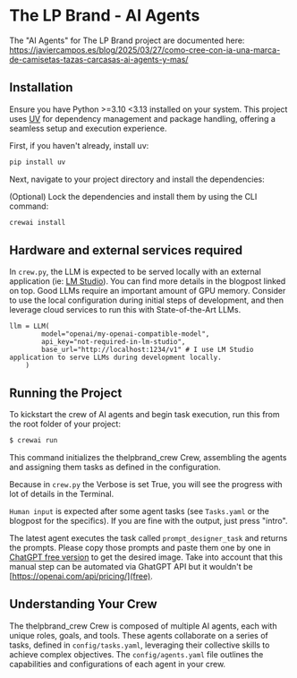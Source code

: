 # The LP Brand - AI Agents

The "AI Agents" for The LP Brand project are documented here: https://javiercampos.es/blog/2025/03/27/como-cree-con-ia-una-marca-de-camisetas-tazas-carcasas-ai-agents-y-mas/

## Installation

Ensure you have Python >=3.10 <3.13 installed on your system. This project uses [UV](https://docs.astral.sh/uv/) for dependency management and package handling, offering a seamless setup and execution experience.

First, if you haven't already, install uv:

```bash
pip install uv
```

Next, navigate to your project directory and install the dependencies:

(Optional) Lock the dependencies and install them by using the CLI command:
```bash
crewai install
```

## Hardware and external services required

In `crew.py`, the LLM is expected to be served locally with an external application (ie: [LM Studio](https://lmstudio.ai/)). You can find more details in the blogpost linked on top. Good LLMs require an important amount of GPU memory. Consider to use the local configuration during initial steps of development, and then leverage cloud services to run this with State-of-the-Art LLMs. 

```
llm = LLM(
        model="openai/my-openai-compatible-model",
        api_key="not-required-in-lm-studio",
        base_url="http://localhost:1234/v1" # I use LM Studio application to serve LLMs during development locally.
    )
```

## Running the Project

To kickstart the crew of AI agents and begin task execution, run this from the root folder of your project:

```bash
$ crewai run
```

This command initializes the thelpbrand_crew Crew, assembling the agents and assigning them tasks as defined in the configuration.

Because in `crew.py` the Verbose is set True, you will see the progress with lot of details in the Terminal.

`Human input` is expected after some agent tasks (see `Tasks.yaml` or the blogpost for the specifics). If you are fine with the output, just press "intro".

The latest agent executes the task called `prompt_designer_task` and returns the prompts. Please copy those prompts and paste them one by one in [ChatGPT free version](https://chatgpt.com/) to get the desired image. Take into account that this manual step can be automated via GhatGPT API but it wouldn't be [https://openai.com/api/pricing/](free).


## Understanding Your Crew

The thelpbrand_crew Crew is composed of multiple AI agents, each with unique roles, goals, and tools. These agents collaborate on a series of tasks, defined in `config/tasks.yaml`, leveraging their collective skills to achieve complex objectives. The `config/agents.yaml` file outlines the capabilities and configurations of each agent in your crew.
